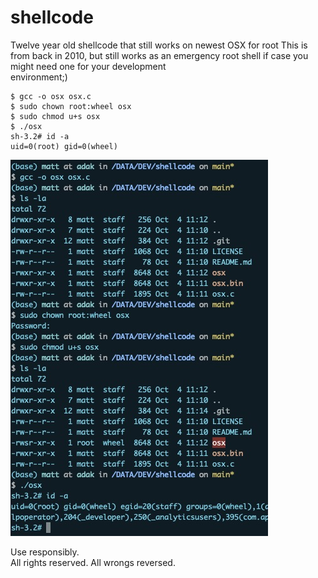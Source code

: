 # shellcode
Twelve year old shellcode that still works on newest OSX for root
This is from back in 2010, but still works as an emergency root shell if case you might need one for your development  
environment;)  
```
$ gcc -o osx osx.c  
$ sudo chown root:wheel osx  
$ sudo chmod u+s osx  
$ ./osx  
sh-3.2# id -a  
uid=0(root) gid=0(wheel)  
```
![](osx_root_shell.jpg)  
  
  
Use responsibly.     
All rights reserved. All wrongs reversed.  

